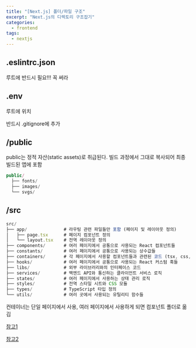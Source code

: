 ```yaml
---
title: "[Next.js] 폴더/파일 구조"
excerpt: "Next.js의 디렉토리 구조잡기"
categories:
  - frontend
tags:
  - nextjs
---
```


## **.eslintrc.json**

루트에 반드시 필요!!! 꼭 써라

## **.env**

루트에 위치

반드시 .gitignore에 추가

## **/public**

public는 정적 자산(static assets)로 취급된다. 빌드 과정에서 그대로 복사되어 최종 빌드된 앱에 포함

```jsx
public/
  ├── fonts/
  ├── images/
  └── svgs/
```

## **/src**

```jsx
src/
├── app/              # 라우팅 관련 파일들만 포함 (페이지 및 레이아웃 정의)
│   ├── page.tsx      # 페이지 컴포넌트 정의
│   └── layout.tsx    # 전역 레이아웃 정의
├── components/       # 여러 페이지에서 공통으로 사용되는 React 컴포넌트들
├── constants/        # 여러 페이지에서 공통으로 사용되는 상수값들
├── containers/       # 각 페이지에서 사용할 컴포넌트들과 관련된 코드 (tsx, css, state, hooks)
├── hooks/            # 여러 페이지에서 공통으로 사용되는 React 커스텀 훅들
├── libs/             # 외부 라이브러리와의 인터페이스 코드
├── services/         # 백엔드 API와 통신하는 클라이언트 서비스 로직
├── states/           # 여러 페이지에서 사용하는 상태 관리 로직
├── styles/           # 전역 스타일 시트와 CSS 모듈
├── types/            # TypeScript 타입 정의
└── utils/            # 여러 곳에서 사용되는 유틸리티 함수들
```

컨테이너는 단일 페이지에서 사용, 여러 페이지에서 사용하게 되면 컴포넌트 폴더로 옮김

[참고1](https://miriya.net/blog/cliz752zc000lwb86y5gtxstu)

[참고2](https://velog.io/@juh518/Next.js-%ED%8F%B4%EB%8D%94-%EB%B0%8F-%ED%8C%8C%EC%9D%BC-%EA%B5%AC%EC%A1%B0)